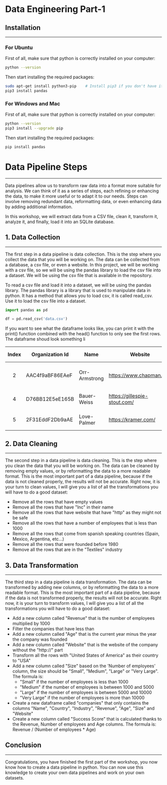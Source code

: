 # Data Engineering Part-1


## **Installation**

---
### For Ubuntu


First of all, make sure that python is correctly installed on your computer:
```bash
python --version
```

Then start installing the required packages:
```bash
sudo apt-get install python3-pip    # Install pip3 if you don't have it
pip3 install pandas
```

### For Windows and Mac

First of all, make sure that python is correctly installed on your computer:
```bash
python --version
pip3 install --upgrade pip
```

Then start installing the required packages:
```bash
pip install pandas
```

# Data Pipeline Steps

---

Data pipelines allow us to transform raw data into a format more suitable for analysis. We can think of it as a series of steps, each refining or enhancing the data, to make it more useful or to adapt it to our needs. Steps can involve removing redundant data, reformatting data, or even enhancing data by adding additional information.

In this workshop, we will extract data from a CSV file, clean it, transform it, analyze it, and finally, load it into an SQLite database.


## 1. Data Collection

---

The first step in a data pipeline is data collection. This is the step where you collect the data that you will be working on.
The data can be collected from a database, a csv file, or even a website.
In this project, we will be working with a csv file, so we will be using the pandas library to load the csv file into a dataset.
We will be using the csv file that is available in the repository.

To read a csv file and load it into a dataset, we will be using the pandas library. The pandas library is a library that is used to manipulate data in python.
It has a method that allows you to load csv, it is called read_csv. Use it to load the csv file into a dataset.

```python
import pandas as pd

df = pd.read_csv('data.csv')
```

If you want to see what the dataframe looks like, you can print it with the print() function combined with the head() function to only see the first rows.
The dataframe shoud look something li

| Index | Organization Id | Name          | Website                      | Country                  | Description                            | Founded | Industry              | Number of employees |
|:-----:|-----------------|---------------|------------------------------|--------------------------|----------------------------------------|---------|-----------------------|---------------------|
|   2   | AAC4f9aBF86EAeF | Orr-Armstrong | https://www.chapman.net/     | Algeria                  | Ergonomic radical budgetary management | 1970    | Import / Export       | 7994                |
|   4   | D76BB12E5eE165B | Bauer-Weiss   | https://gillespie-stout.com/ | United States of America | Synergistic maximized definition       | 2015    | Dairy                 | 9069                |
|   5   | 2F31EddF2Db9aAE | Love-Palmer   | https://kramer.com/          | Denmark                  | Optimized optimizing moderator         | 2010    | Management Consulting | 6991                |

## 2. Data Cleaning

---

The second step in a data pipeline is data cleaning. This is the step where you clean the data that you will be working on.
The data can be cleaned by removing empty values, or by reformatting the data to a more readable format.
This is the most important part of a data pipeline, because if the data is not cleaned properly, the results will not be accurate.
Right now, it is your turn to clean values, I will give you a list of all the transformations you will have to do a good dataset:

- Remove all the rows that have empty values
- Remove all the rows that have "Inc" in their name
- Remove all the rows that have website that have "http" as they might not be safe
- Remove all the rows that have a number of employees that is less than 1000
- Remove all the rows that come from spanish speaking countries (Spain, Mexico, Argentina, etc...)
- Remove all the rows that were founded before 1980
- Remove all the rows that are in the "Textiles" industry

## 3. Data Transformation

---

The third step in a data pipeline is data transformation.
The data can be transformed by adding new columns, or by reformatting the data to a more readable format.
This is the most important part of a data pipeline, because if the data is not transformed properly, the results will not be accurate.
Right now, it is your turn to transform values, I will give you a list of all the transformations you will have to do a good dataset:

- Add a new column called "Revenue" that is the number of employees multiplied by 1000
- Filter the companies that have less than 
- Add a new column called "Age" that is the current year minus the year the company was founded
- Add a new column called "Website" that is the website of the company without the "http://" part
- Transform all the rows with "United States of America" as their country to "USA"
- Add a new column called "Size" based on the 'Number of employees' column, the size should be "Small", "Medium", "Large" or "Very Large". The formula is: 
    - "Small" if the number of employees is less than 1000
    - "Medium" if the number of employees is between 1000 and 5000
    - "Large" if the number of employees is between 5000 and 10000
    - "Very Large" if the number of employees is more than 10000
- Create a new dataframe called "companies" that only contains the columns "Name", "Country", "Industry", "Revenue", "Age", "Size" and "Website"
- Create a new column called "Success Score" that is calculated thanks to the Revenue, Number of employees and Age columns. The formula is: Revenue / (Number of employees * Age)


## Conclusion

---

Congratulations, you have finished the first part of the workshop, you now know how to create a data pipeline in python.
You can now use this knowledge to create your own data pipelines and work on your own datasets.